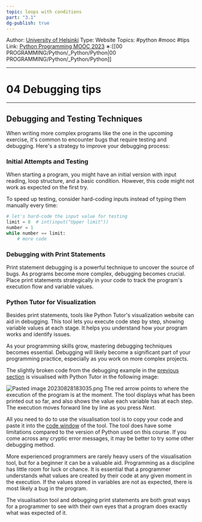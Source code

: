 ```yaml
---
topic: loops with conditions
part: "3.1"
dg-publish: true
---
```

Author: [University of Helsinki](https://programming-23.mooc.fi/)
Type: Website
Topics: #python #mooc #tips 
Link: [Python Programming MOOC 2023](https://programming-23.mooc.fi/)
∗:[[00 PROGRAMMING/Python/_Python/Python\|00 PROGRAMMING/Python/_Python/Python]] 

---
# 04 Debugging tips

--- 
## Debugging and Testing Techniques

When writing more complex programs like the one in the upcoming exercise, it's common to encounter bugs that require testing and debugging. Here's a strategy to improve your debugging process:

### Initial Attempts and Testing

When starting a program, you might have an initial version with input reading, loop structure, and a basic condition. However, this code might not work as expected on the first try.

To speed up testing, consider hard-coding inputs instead of typing them manually every time:

```python
# let's hard-code the input value for testing
limit = 8  # int(input("Upper limit"))
number = 1
while number == limit:
    # more code
```

### Debugging with Print Statements

Print statement debugging is a powerful technique to uncover the source of bugs. As programs become more complex, debugging becomes crucial. Place print statements strategically in your code to track the program's execution flow and variable values.

### Python Tutor for Visualization

Besides print statements, tools like Python Tutor's visualization website can aid in debugging. This tool lets you execute code step by step, showing variable values at each stage. It helps you understand how your program works and identify issues.

As your programming skills grow, mastering debugging techniques becomes essential. Debugging will likely become a significant part of your programming practice, especially as you work on more complex projects.


The slightly broken code from the debugging example in the [previous section](https://programming-23.mooc.fi/part-2/4-simple-loops) is visualised with Python Tutor in the following image:

![Pasted image 20230828183035.png](/img/user/PROGRAMMING/Python/0%20Python%20Programming%20MOOC/Introduction/Part%203/01%20Loops%20with%20conditions/attachments/Pasted%20image%2020230828183035.png)
The red arrow points to where the execution of the program is at the moment. The tool displays what has been printed out so far, and also shows the value each variable has at each step. The execution moves forward line by line as you press _Next_.

All you need to do to use the visualisation tool is to copy your code and paste it into the [code window](http://www.pythontutor.com/visualize.html#mode=edit) of the tool. The tool does have some limitations compared to the version of Python used on this course. If you come across any cryptic error messages, it may be better to try some other debugging method.

More experienced programmers are rarely heavy users of the visualisation tool, but for a beginner it can be a valuable aid. Programming as a discipline has little room for luck or chance. It is essential that a programmer understands what values are created by their code at any given moment in the execution. If the values stored in variables are not as expected, there is most likely a bug in the program.

The visualisation tool and debugging print statements are both great ways for a programmer to see with their own eyes that a program does exactly what was expected of it.
